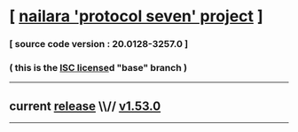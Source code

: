
# [ [nailara 'protocol seven' project](http://src.nailara.net/) ]

### [ source code version : 20.0128-3257.0 ]

### ( this is the [ISC license](license)d "base" branch )
---
## current [release](https://github.com/anotherlink/nailara/releases) \\\\// [v1.53.0](https://github.com/anotherlink/nailara/releases/tag/v1.53.0)
---
